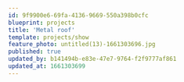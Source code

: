 ```yaml
---
id: 9f9900e6-69fa-4136-9669-550a398b0cfc
blueprint: projects
title: 'Metal roof'
template: projects/show
feature_photo: untitled(13)-1661303696.jpg
published: true
updated_by: b141494b-e83e-47e7-9764-f2f9777af861
updated_at: 1661303699
---
```

